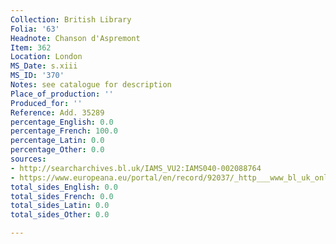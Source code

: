 ```yaml
---
Collection: British Library
Folia: '63'
Headnote: Chanson d'Aspremont
Item: 362
Location: London
MS_Date: s.xiii
MS_ID: '370'
Notes: see catalogue for description
Place_of_production: ''
Produced_for: ''
Reference: Add. 35289
percentage_English: 0.0
percentage_French: 100.0
percentage_Latin: 0.0
percentage_Other: 0.0
sources:
- http://searcharchives.bl.uk/IAMS_VU2:IAMS040-002088764
- https://www.europeana.eu/portal/en/record/92037/_http___www_bl_uk_onlinegallery_onlineex_illmanus_other_zoomify74400_html.html
total_sides_English: 0.0
total_sides_French: 0.0
total_sides_Latin: 0.0
total_sides_Other: 0.0

---
```

